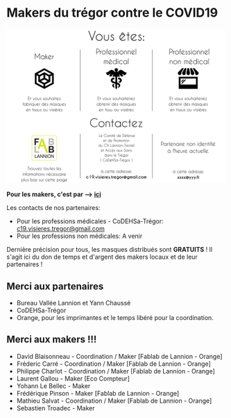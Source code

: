 Makers du trégor contre le COVID19
==================================

![routage_demandes](./images/covid19/routage_demandes.svg.png "routage des demandes")

<b>Pour les makers, c'est par --> [ici](./covid-markers.md)</b>

Les contacts de nos partenaires:
- Pour les professions médicales - CoDEHSa-Trégor:
  c19.visieres.tregor@gmail.com
- Pour les professions non médicales: A venir

Dernière précision pour tous, les masques distribués sont <b>GRATUITS</b> !
Il s'agit ici du don de temps et d'argent des makers locaux et de leur
partenaires !

Merci aux partenaires
-----------------

- Bureau Vallée Lannion et Yann Chaussé
- CoDEHSa-Trégor
- Orange, pour les imprimantes et le temps libéré pour la coordination.


Merci aux makers !!!
---------------

- David Blaisonneau - Coordination / Maker [Fablab de Lannion - Orange]
- Fréderic Carré - Coordination / Maker [Fablab de Lannion - Orange]
- Philippe Charlot - Coordination / Maker [Fablab de Lannion - Orange]
- Laurent Gallou - Maker [Eco Compteur]
- Yohann Le Bellec - Maker
- Frédérique Pinson - Maker [Fablab de Lannion - Orange]
- Mathieu Salvat - Coordination / Maker [Fablab de Lannion - Orange]
- Sebastien Troadec - Maker
